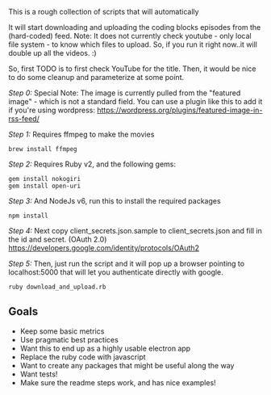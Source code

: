 This is a rough collection of scripts that will automatically

It will start downloading and uploading the coding blocks episodes from the (hard-coded) feed. Note: It does not currently check youtube - only local file system - to know which files to upload. So, if you run it right now..it will double up all the videos. :)

So, first TODO is to first check YouTube for the title.
Then, it would be nice to do some cleanup and parameterize at some point.

*Step 0:* Special Note: The image is currently pulled from the "featured image" - which is not a standard field. You can use a plugin like this to add it if you're using wordpress: https://wordpress.org/plugins/featured-image-in-rss-feed/

*Step 1:* Requires ffmpeg to make the movies
````
brew install ffmpeg
````

*Step 2:* Requires Ruby v2, and the following gems:
````
gem install nokogiri
gem install open-uri
````

*Step 3:* And NodeJs v6, run this to install the required packages
````
npm install
````

*Step 4:*  Next copy client_secrets.json.sample to client_secrets.json and fill in the id and secret. (OAuth 2.0) https://developers.google.com/identity/protocols/OAuth2

*Step 5:* Then, just run the script and it will pop up a browser pointing to localhost:5000 that will let you authenticate directly with google. 
````
ruby download_and_upload.rb
````

## Goals
* Keep some basic metrics
* Use pragmatic best practices
* Want this to end up as a highly usable electron app
* Replace the ruby code with javascript
* Want to create any packages that might be useful along the way
* Want tests!
* Make sure the readme steps work, and has nice examples!